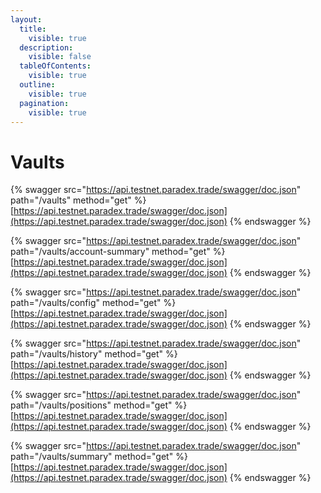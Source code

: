 ```yaml
---
layout:
  title:
    visible: true
  description:
    visible: false
  tableOfContents:
    visible: true
  outline:
    visible: true
  pagination:
    visible: true
---
```


# Vaults

{% swagger src="https://api.testnet.paradex.trade/swagger/doc.json" path="/vaults" method="get" %}
[https://api.testnet.paradex.trade/swagger/doc.json](https://api.testnet.paradex.trade/swagger/doc.json)
{% endswagger %}

{% swagger src="https://api.testnet.paradex.trade/swagger/doc.json" path="/vaults/account-summary" method="get" %}
[https://api.testnet.paradex.trade/swagger/doc.json](https://api.testnet.paradex.trade/swagger/doc.json)
{% endswagger %}

{% swagger src="https://api.testnet.paradex.trade/swagger/doc.json" path="/vaults/config" method="get" %}
[https://api.testnet.paradex.trade/swagger/doc.json](https://api.testnet.paradex.trade/swagger/doc.json)
{% endswagger %}

{% swagger src="https://api.testnet.paradex.trade/swagger/doc.json" path="/vaults/history" method="get" %}
[https://api.testnet.paradex.trade/swagger/doc.json](https://api.testnet.paradex.trade/swagger/doc.json)
{% endswagger %}

{% swagger src="https://api.testnet.paradex.trade/swagger/doc.json" path="/vaults/positions" method="get" %}
[https://api.testnet.paradex.trade/swagger/doc.json](https://api.testnet.paradex.trade/swagger/doc.json)
{% endswagger %}

{% swagger src="https://api.testnet.paradex.trade/swagger/doc.json" path="/vaults/summary" method="get" %}
[https://api.testnet.paradex.trade/swagger/doc.json](https://api.testnet.paradex.trade/swagger/doc.json)
{% endswagger %}

